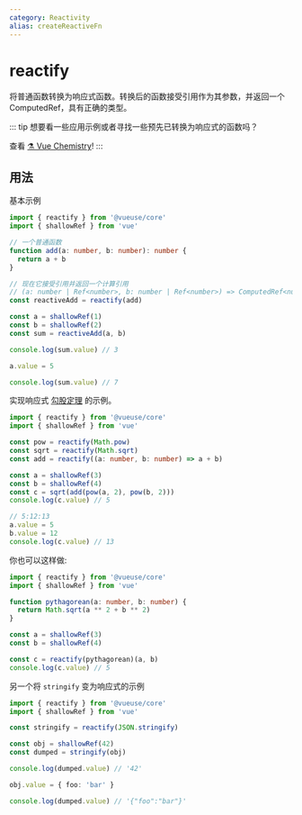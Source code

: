 ```yaml
---
category: Reactivity
alias: createReactiveFn
---
```


# reactify

将普通函数转换为响应式函数。转换后的函数接受引用作为其参数，并返回一个 ComputedRef，具有正确的类型。

::: tip
想要看一些应用示例或者寻找一些预先已转换为响应式的函数吗？

查看 [⚗️ Vue Chemistry](https://github.com/antfu/vue-chemistry)!
:::

## 用法

基本示例

```ts
import { reactify } from '@vueuse/core'
import { shallowRef } from 'vue'

// 一个普通函数
function add(a: number, b: number): number {
  return a + b
}

// 现在它接受引用并返回一个计算引用
// (a: number | Ref<number>, b: number | Ref<number>) => ComputedRef<number>
const reactiveAdd = reactify(add)

const a = shallowRef(1)
const b = shallowRef(2)
const sum = reactiveAdd(a, b)

console.log(sum.value) // 3

a.value = 5

console.log(sum.value) // 7
```

实现响应式 [勾股定理](https://en.wikipedia.org/wiki/Pythagorean_theorem) 的示例。

```ts
import { reactify } from '@vueuse/core'
import { shallowRef } from 'vue'

const pow = reactify(Math.pow)
const sqrt = reactify(Math.sqrt)
const add = reactify((a: number, b: number) => a + b)

const a = shallowRef(3)
const b = shallowRef(4)
const c = sqrt(add(pow(a, 2), pow(b, 2)))
console.log(c.value) // 5

// 5:12:13
a.value = 5
b.value = 12
console.log(c.value) // 13
```

你也可以这样做:

```ts
import { reactify } from '@vueuse/core'
import { shallowRef } from 'vue'

function pythagorean(a: number, b: number) {
  return Math.sqrt(a ** 2 + b ** 2)
}

const a = shallowRef(3)
const b = shallowRef(4)

const c = reactify(pythagorean)(a, b)
console.log(c.value) // 5
```

另一个将 `stringify` 变为响应式的示例

```ts
import { reactify } from '@vueuse/core'
import { shallowRef } from 'vue'

const stringify = reactify(JSON.stringify)

const obj = shallowRef(42)
const dumped = stringify(obj)

console.log(dumped.value) // '42'

obj.value = { foo: 'bar' }

console.log(dumped.value) // '{"foo":"bar"}'
```
